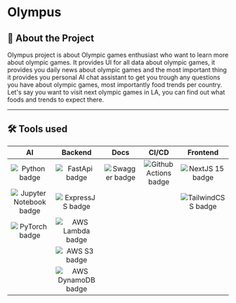 # Olympus




## 🚀 About the Project
Olympus project is about Olympic games enthusiast who want to learn more about olympic games. It provides UI for all data about olympic games, it provides you daily news about olympic games and the most important thing it provides you personal AI chat assistant to get you trough any questions you have about olympic games, most importantly food trends per country. Let's say you want to visit next olympic games in LA, you can find out what foods and trends to expect there.

---

## 🛠️ Tools used

| AI | Backend | Docs | CI/CD | Frontend |
| :-: | :----: | :--: | :---: | :------: |
![[Python badge](badge)](https://img.shields.io/badge/Python-3.12-%233776AB?logo=python&logoColor=white&labelColor=gray) | ![[FastApi badge](badge)](https://img.shields.io/badge/FastAPI-0.115.6-%23009688?logo=fastapi&logoColor=white&labelColor=gray) | ![[Swagger badge](badge)](https://img.shields.io/badge/Swagger-%2385EA2D?logo=swagger&logoColor=%2385EA2D&labelColor=gray) | ![[Github Actions badge](badge)](https://img.shields.io/badge/GitHub-Actions-%232088FF?logo=githubactions&logoColor=white&labelColor=gray) | ![[NextJS 15 badge](badge)](https://img.shields.io/badge/NextJS-15-%23000000?logo=nextdotjs&logoColor=white&labelColor=gray) |
![[Jupyter Notebook badge](badge)](https://img.shields.io/badge/Jupyter-Note-%23F37626?logo=jupyter&logoColor=white&labelColor=gray) | ![[ExpressJS badge](badge)](https://img.shields.io/badge/Express-JS-%235FA04E?logo=nodedotjs&logoColor=%235FA04E&labelColor=gray) | | | ![[TailwindCSS badge](badge)](https://img.shields.io/badge/Tailwind-CSS-%2306B6D4?logo=css3&logoColor=%2306B6D4&labelColor=gray) |
![[PyTorch badge](badge)](https://img.shields.io/badge/PyTorch-2.5.1-%23EE4C2C?logo=pytorch&logoColor=%23EE4C2C&labelColor=gray) | ![[AWS Lambda badge](badge)](https://img.shields.io/badge/Lambda-AWS-%23FF9900?logo=awslambda&logoColor=%23FF9900&labelColor=gray) | | | |
| | ![[AWS S3 badge](badge)](https://img.shields.io/badge/S3-AWS-%23569A31?logo=amazons3&logoColor=%23569A31&labelColor=gray) | | | |
| | ![[AWS DynamoDB badge](badge)](https://img.shields.io/badge/DynamoDB-AWS-%234053D6?logo=amazondynamodb&logoColor=white&labelColor=gray) | | | |
